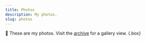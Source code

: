 ```yaml
---
title: Photos
description: My photos.
slug: photos
---
```


📸 These are my photos. Visit the [archive](/photos/archive/) for a gallery view.
{.box}
